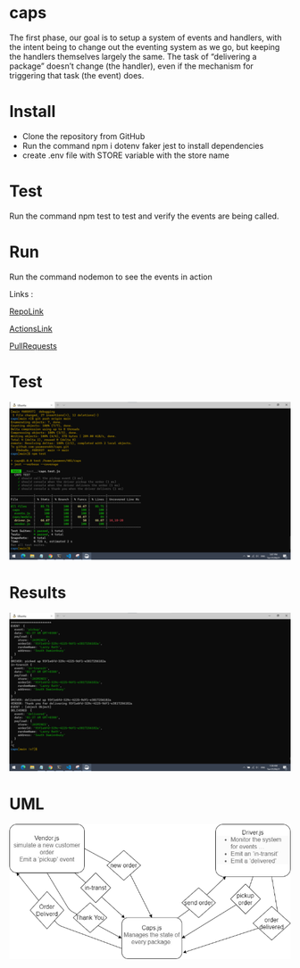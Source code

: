 # caps

The first phase, our goal is to setup a system of events and handlers, with the intent being to change out the eventing system as we go, but keeping the handlers themselves largely the same. The task of “delivering a package” doesn’t change (the handler), even if the mechanism for triggering that task (the event) does.

# Install
* Clone the repository from GitHub
* Run the command npm i dotenv faker jest to install dependencies
* create .env file with STORE variable with the store name

# Test
Run the command npm test to test and verify the events are being called.

# Run
Run the command nodemon to see the events in action

Links : 

[RepoLink](https://github.com/yasmeenokh/caps)

[ActionsLink](https://github.com/yasmeenokh/caps/actions)

[PullRequests](https://github.com/yasmeenokh/caps/pulls)

# Test 
![results](images/lab11test.png)

# Results 
![results](images/labcaps.png)

# UML 
![uml](images/lab11.png)

